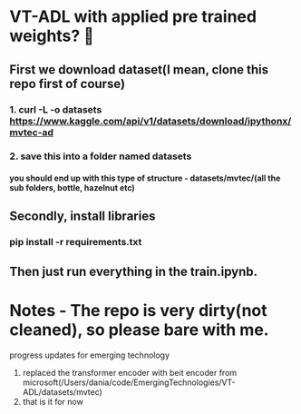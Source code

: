 # VT-ADL with applied pre trained weights? 🤔



## First we download dataset(I mean, clone this repo first of course)
### 1. curl -L -o datasets https://www.kaggle.com/api/v1/datasets/download/ipythonx/mvtec-ad
### 2. save this into a folder named datasets
#### you should end up with this type of structure - datasets/mvtec/(all the sub folders, bottle, hazelnut etc)

## Secondly, install libraries
### pip install -r requirements.txt

## Then just run everything in the train.ipynb.








# Notes - The repo is very dirty(not cleaned), so please bare with me.



progress updates for emerging technology 

1. replaced the transformer encoder with beit encoder from microsoft(/Users/dania/code/EmergingTechnologies/VT-ADL/datasets/mvtec)
2. that is it for now